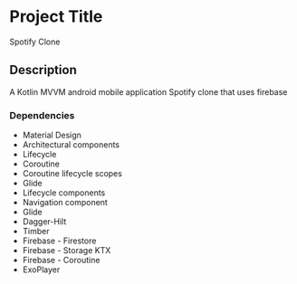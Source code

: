 # Project Title
Spotify Clone

## Description
A Kotlin MVVM android mobile application Spotify clone that uses firebase

### Dependencies
* Material Design
* Architectural components
* Lifecycle
* Coroutine
* Coroutine lifecycle scopes
* Glide
* Lifecycle components
* Navigation component
* Glide
* Dagger-Hilt
* Timber
* Firebase - Firestore
* Firebase - Storage KTX
* Firebase - Coroutine
* ExoPlayer
